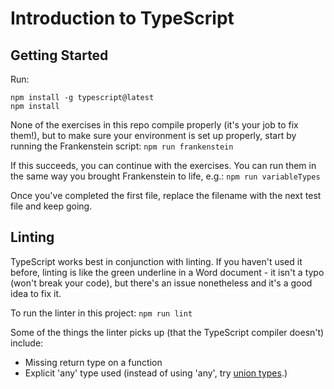 # Introduction to TypeScript

## Getting Started
Run:
```
npm install -g typescript@latest
npm install
```

None of the exercises in this repo compile properly (it's your job to fix them!), but to make sure your environment is set up properly, start by running the Frankenstein script:
```npm run frankenstein```

If this succeeds, you can continue with the exercises. You can run them in the same way you brought Frankenstein to life, e.g.:
```npm run variableTypes```

Once you've completed the first file, replace the filename with the next test file and keep going.

## Linting
TypeScript works best in conjunction with linting. If you haven't used it before, linting is like the green underline in a Word document - it isn't a typo (won't break your code), but there's an issue nonetheless and it's a good idea to fix it.

To run the linter in this project:
```npm run lint```

Some of the things the linter picks up (that the TypeScript compiler doesn't) include:
- Missing return type on a function
- Explicit 'any' type used (instead of using 'any', try [union types](./scripts/4_unionTypes.ts).)
